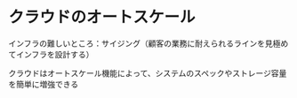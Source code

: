 # クラウドのオートスケール

インフラの難しいところ：サイジング（顧客の業務に耐えられるラインを見極めてインフラを設計する）

クラウドはオートスケール機能によって、システムのスペックやストレージ容量を簡単に増強できる
